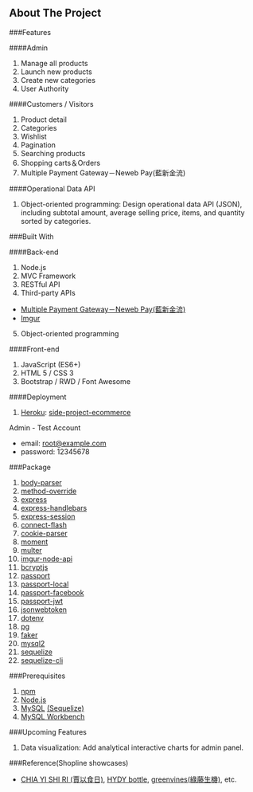 ## About The Project

###Features

####Admin
1.	Manage all products
2.	Launch new products
3.	Create new categories
4.	User Authority

####Customers / Visitors
1.	Product detail
2.	Categories
3.	Wishlist
4.	Pagination
5.	Searching products
6.	Shopping carts＆Orders
7.	Multiple Payment Gateway－Neweb Pay(藍新金流)

####Operational Data API
1. Object-oriented programming: Design operational data API (JSON), including subtotal amount, average selling price, items, and quantity sorted by categories.

###Built With

####Back-end
1.	Node.js
2.	MVC Framework
3.	RESTful API
4.	Third-party APIs
- [Multiple Payment Gateway－Neweb Pay(藍新金流)]("https://www.newebpay.com/website/Page/content/download_api")
- [Imgur]("https://imgur.com/")
5.	Object-oriented programming

####Front-end
1. JavaScript (ES6+)
2. HTML 5 / CSS 3
3. Bootstrap / RWD / Font Awesome

####Deployment
1. [Heroku]("https://www.heroku.com/home"): [side-project-ecommerce]("https://side-project-ecommerce.herokuapp.com/signin")

Admin - Test Account
+ email: root@example.com
+ password: 12345678

###Package
1.	[body-parser]("https://www.npmjs.com/package/body-parser")
2.	[method-override]("https://www.npmjs.com/package/method-override")
3.	[express]("https://www.npmjs.com/package/express")
4.	[express-handlebars]("https://www.npmjs.com/package/express-handlebars")
5.	[express-session]("https://www.npmjs.com/package/express-session")
6.	[connect-flash]("https://www.npmjs.com/package/connect-flash")
7.	[cookie-parser]("https://www.npmjs.com/package/cookie-parser")
8.	[moment]("https://www.npmjs.com/package/moment")
9.	[multer]("https://www.npmjs.com/package/multer")
10.	[imgur-node-api]("https://www.npmjs.com/package/imgur-node-api")
11.	[bcryptjs]("https://www.npmjs.com/package/bcryptjs")
12.	[passport]("https://www.npmjs.com/package/passport")
13.	[passport-local]("https://www.npmjs.com/package/passport-local")
14.	[passport-facebook]("https://www.npmjs.com/package/passport-facebook")
15.	[passport-jwt]("https://www.npmjs.com/package/passport-jwt")
16.	[jsonwebtoken]("https://www.npmjs.com/package/jsonwebtoken")
17.	[dotenv]("https://www.npmjs.com/package/dotenv")
18.	[pg]("https://www.npmjs.com/package/pg")
19.	[faker]("https://www.npmjs.com/package/faker")
20.	[mysql2]("https://www.npmjs.com/package/mysql2")
21.	[sequelize]("https://www.npmjs.com/package/sequelize")
22.	[sequelize-cli]("https://www.npmjs.com/package/sequelize-cli")

###Prerequisites
1.	[npm]("https://www.npmjs.com/")
2.	[Node.js]("https://nodejs.org/en/") 
3.	[MySQL]("https://www.mysql.com/") [(Sequelize)]("https://sequelize.org/master/index.html")
4.	[MySQL Workbench]("https://www.mysql.com/products/workbench/")

###Upcoming Features
1.	Data visualization: Add analytical interactive charts for admin panel.

###Reference(Shopline showcases)
+ [CHIA YI SHI RI (賈以食日)]("https://www.chiaselect.com/"), [HYDY bottle]("https://shoptw.myhydy.com/"), [greenvines(綠藤生機)]("https://www.greenvines.com.tw/"), etc.


